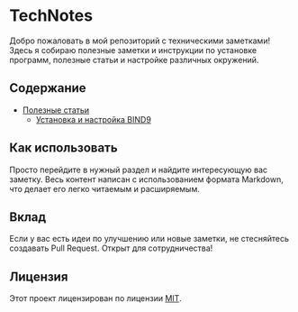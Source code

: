 # TechNotes

Добро пожаловать в мой репозиторий с техническими заметками! Здесь я собираю полезные заметки и инструкции по установке программ, полезные статьи и настройке различных окружений.

## Содержание

- [Полезные статьи](#полезные-статьи)
  - [Установка и настройка BIND9](linux\bind9.md)

## Как использовать

Просто перейдите в нужный раздел и найдите интересующую вас заметку. Весь контент написан с использованием формата Markdown, что делает его легко читаемым и расширяемым.

## Вклад

Если у вас есть идеи по улучшению или новые заметки, не стесняйтесь создавать Pull Request. Открыт для сотрудничества!

## Лицензия

Этот проект лицензирован по лицензии [MIT](LICENSE).
